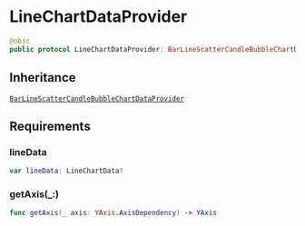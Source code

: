 # LineChartDataProvider

``` swift
@objc
public protocol LineChartDataProvider: BarLineScatterCandleBubbleChartDataProvider
```

## Inheritance

[`BarLineScatterCandleBubbleChartDataProvider`](/BarLineScatterCandleBubbleChartDataProvider)

## Requirements

### lineData

``` swift
var lineData: LineChartData? 
```

### getAxis(\_:​)

``` swift
func getAxis(_ axis: YAxis.AxisDependency) -> YAxis
```
